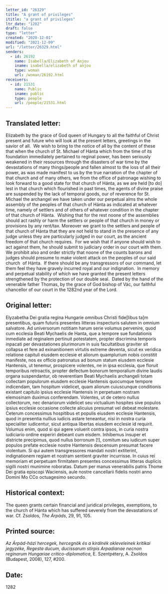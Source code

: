 ```yaml
---
letter_id: "26329"
title: "A grant of privileges"
ititle: "a grant of privileges"
ltr_date: "1282"
draft: false
type: "letter"
created: "2020-12-01"
modified: "2021-12-09"
url: "/letter/26329.html"
senders:
  - id: 26192
    name: Isabella/Elizabeth of Anjou
    iname: isabella/elizabeth of anjou
    type: woman
    url: /woman/26192.html
receivers:
  - id: 21531
    name: Public
    iname: public
    type: people
    url: /people/21531.html
---
```

<h2> Translated letter:</h2><p>Elizabeth by the grace of God queen of Hungary to all the faithful of Christ present and future who will look at the present letters, greetings in the savior of all.&nbsp; We wish to bring to the notice of all by the content of these that when the church of St. Michael of Hánta which from the time of its foundation immediately pertained to reginal power, has been seriously weakened in their resources through the disasters of war time by the devastations of many things/people and fallen almost to the loss of all their power, as was made manifest to us by the true narration of the chapter of that church and of many others, we from the office of patronage wishing to look forward to a good state for that church of Hánta, as we are held [to do] lest in that church which flourished in past times, the agents of divine praise are suspended by the lack of temporal goods, our of reverence for St. Michael the archangel we have taken under our perpetual alms the whole assembly of the peoples of that church of Hánta as indicated at whatever time, namely of settlers and of others of whatever condition in the chapter of that church of Hánta.&nbsp; Wishing that for the rest noone of the assemblies should act rashly or harm the settlers or people of that church in money or provisions by any rent/tax. Moreover we grant to the settlers and people of that church of Hánta that they are not held to stand in the presence of any judge unless they are particularly judged in our court, as the ancient freedom of that church requires.&nbsp; For we wish that if anyone should wish to act against them, he should submit to judiciary order in our court with them.&nbsp; We prohibit also and order strictly that noone of the counts barons and judges should presume to make violent attack on the peoples of our said church&nbsp; of Hánta.&nbsp; If there should be any transgressors of our command, let them feel they have gravely incurred royal and our indignation.&nbsp; In memory and perpetual stability of which we have granted the present letters strengthened by the protection of our double seal.&nbsp; Dated by the hand of the venerable father Thomas, by the grace of God bishop of Vác, our faithful chancellor of our court in the 1282nd year of the Lord.</p><h2 class="mt-4"> Original letter:</h2><p><span>Elyzabetha Dei gratia regina Hungarie omnibus Christi fide[libus ta]m presentibus, quam futuris presentes litteras inspecturis salutem in omnium salvatore. Ad universorum notitiam harum serie volumus pervenire, quod cum ecclesia Beati Mychaelis de Hanta, que a tempore sue fundationis inmediate ad reginalem pertinuit potestatem, propter discrimina temporis inpacati per devastationes plurimorum in suis facultatibus graviter sit collapsa et fere ad exinanitionem virtutis extreme deventa, sicut ex veridica relatione capituli eiusdem ecclesie et aliorum quamplurium nobis constitit manifeste, nos ex officio patronatus ad bonum statum eiusdem ecclesie Hantensis, ut tenemur, prospicere volentes, ne in ipsa ecclesia, que floruit temporibus retroactis, propter defectum bonorum temporalium divine laudis organa suspendantur, ob reverentiam Beati Mychaelis archangeli totam collectam populorum eiusdem ecclesie Hantensis quocumque tempore indicendam, tam hospitum videlicet, quam aliorum cuiuscunque conditionis existant capitulo ipsius ecclesie Hantensis in perpetuam nostram elemosinam duximus conferendam. Volentes, ut de cetero nullus collectorum, nec denariorum videlicet seu victualium hospites sive populos ipsius ecclesie occasione collecte alicuius presumat vel debeat molestare. Ceterum concessimus hospitibus et populis eiusdem ecclesie Hantensis, quod in presentia nullius iudicis astare teneantur, nisi in nostra curia specialiter iudicentur, sicut antiqua libertas eiusdem ecclesie id requirit. Volumus enim, quod si qui agere voluerit contra ipsos, in curia nostra iudiciario ordine experiri debeant cum eisdem. Inhibemus insuper et districte precipimus, quod nullus borronum [!], comitum seu iudicum super populos prefate ecclesie nostre Hantensis descensum presumat facere violentum. Si qui autem transgressores mandati nostri extiterint, indignationem regiam et nostram sentient graviter incurrisse. In cuius rei memoriam et perpetuam firmitatem presentes concessimus litteras duplicis sigilli nostri munimine roboratas. Datum per manus venerabilis patris Thome Dei gratia episcopi Waciensis, aule nostre cancellarii fidelis nostri anno Domini Mo CCo octuagesimo secundo.</span></p><p></p><h2 class="mt-4"> Historical context:</h2><p><span>The queen grants certain financial and juridical privileges, exemptions, to the church of Hánta which has suffered severely from the devastations of war. Cf. Zsoldos, <i>The Árpáds</i>, 29, 91, 105.</span></p><h2 class="mt-4"> Printed source:</h2><p><i>Az Árpád-házi hercegek, hercegnök és a királnék okleveleinek kritikai jegyzéke, Regesta ducum, ducissarum stirpis Arpadianae necnon reginarum Hungariae critico-diplomatica</i>, E. Szentpétery, A. Zsoldos (Budapest, 2008),&nbsp;127, #200.</p><h2 class="mt-4"> Date:</h2>1282